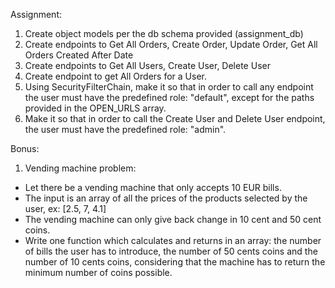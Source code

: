 Assignment:

1. Create object models per the db schema provided (assignment_db)
2. Create endpoints to Get All Orders, Create Order, Update Order, Get All Orders Created After Date
3. Create endpoints to Get All Users, Create User, Delete User
4. Create endpoint to get All Orders for a User.
5. Using SecurityFilterChain, make it so that in order to call any endpoint the user must have the predefined role: "default", except for the paths provided in the OPEN_URLS array.
6. Make it so that in order to call the Create User and Delete User endpoint, the user must have the predefined role: "admin".


Bonus:
1. Vending machine problem: 
* Let there be a vending machine that only accepts 10 EUR bills. 
* The input is an array of all the prices of the products selected by the user, ex: [2.5, 7, 4.1]
* The vending machine can only give back change in 10 cent and 50 cent coins.
* Write one function which calculates and returns in an array: the number of bills the user has to introduce, the number of 50 cents coins and the number of 10 cents coins, considering that the machine has to return the minimum number of coins possible.

